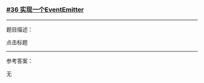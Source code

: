 ### [#36 实现一个EventEmitter](http://scriptoj.mangojuice.top/problems/36)

----
题目描述：

点击标题


----
参考答案：

无